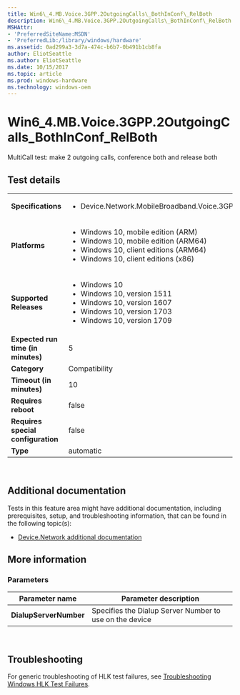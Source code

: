 ```yaml
---
title: Win6\_4.MB.Voice.3GPP.2OutgoingCalls\_BothInConf\_RelBoth
description: Win6\_4.MB.Voice.3GPP.2OutgoingCalls\_BothInConf\_RelBoth
MSHAttr:
- 'PreferredSiteName:MSDN'
- 'PreferredLib:/library/windows/hardware'
ms.assetid: 0ad299a3-3d7a-474c-b6b7-0b491b1cb8fa
author: EliotSeattle
ms.author: EliotSeattle
ms.date: 10/15/2017
ms.topic: article
ms.prod: windows-hardware
ms.technology: windows-oem
---
```


# <span id="p_hlk_test.c1c3d8c4-3783-4e5f-b666-9ee2160b7d53"></span>Win6\_4.MB.Voice.3GPP.2OutgoingCalls\_BothInConf\_RelBoth


MultiCall test: make 2 outgoing calls, conference both and release both

## Test details
|||
|---|---|
| **Specifications**  | <ul><li>Device.Network.MobileBroadband.Voice.3GPP.Discretional</li></ul> |  
| **Platforms**   | <ul><li>Windows 10, mobile edition (ARM)</li><li>Windows 10, mobile edition (ARM64)</li><li>Windows 10, client editions (ARM64)</li><li>Windows 10, client editions (x86)</li></ul> |
| **Supported Releases** | <ul><li>Windows 10</li><li>Windows 10, version 1511</li><li>Windows 10, version 1607</li><li>Windows 10, version 1703</li><li>Windows 10, version 1709</li></ul> |
|**Expected run time (in minutes)**| 5 |
|**Category**| Compatibility |
|**Timeout (in minutes)**| 10 |
|**Requires reboot**| false |
|**Requires special configuration**| false |
|**Type**| automatic |

 

## <span id="Additional_documentation"></span><span id="additional_documentation"></span><span id="ADDITIONAL_DOCUMENTATION"></span>Additional documentation


Tests in this feature area might have additional documentation, including prerequisites, setup, and troubleshooting information, that can be found in the following topic(s):

-   [Device.Network additional documentation](device-network-additional-documentation.md)

## <span id="More_information"></span><span id="more_information"></span><span id="MORE_INFORMATION"></span>More information


### <span id="Parameters"></span><span id="parameters"></span><span id="PARAMETERS"></span>Parameters

| Parameter name         | Parameter description                                   |
|------------------------|---------------------------------------------------------|
| **DialupServerNumber** | Specifies the Dialup Server Number to use on the device |

 

## <span id="Troubleshooting"></span><span id="troubleshooting"></span><span id="TROUBLESHOOTING"></span>Troubleshooting


For generic troubleshooting of HLK test failures, see [Troubleshooting Windows HLK Test Failures](..\user\troubleshooting-windows-hlk-test-failures.md).

 

 






